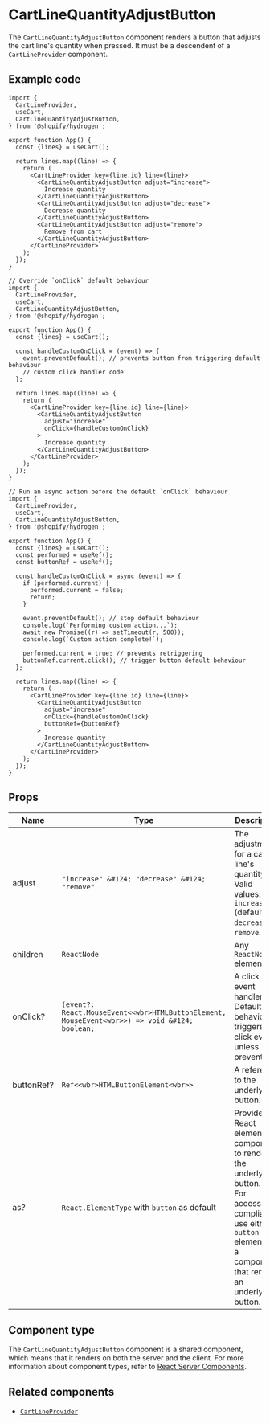 # CartLineQuantityAdjustButton


The `CartLineQuantityAdjustButton` component renders a button that adjusts the cart line's quantity when pressed.
It must be a descendent of a `CartLineProvider` component.

## Example code

```tsx
import {
  CartLineProvider,
  useCart,
  CartLineQuantityAdjustButton,
} from '@shopify/hydrogen';

export function App() {
  const {lines} = useCart();

  return lines.map((line) => {
    return (
      <CartLineProvider key={line.id} line={line}>
        <CartLineQuantityAdjustButton adjust="increase">
          Increase quantity
        </CartLineQuantityAdjustButton>
        <CartLineQuantityAdjustButton adjust="decrease">
          Decrease quantity
        </CartLineQuantityAdjustButton>
        <CartLineQuantityAdjustButton adjust="remove">
          Remove from cart
        </CartLineQuantityAdjustButton>
      </CartLineProvider>
    );
  });
}
```

```tsx
// Override `onClick` default behaviour
import {
  CartLineProvider,
  useCart,
  CartLineQuantityAdjustButton,
} from '@shopify/hydrogen';

export function App() {
  const {lines} = useCart();

  const handleCustomOnClick = (event) => {
    event.preventDefault(); // prevents button from triggering default behaviour
    // custom click handler code
  };

  return lines.map((line) => {
    return (
      <CartLineProvider key={line.id} line={line}>
        <CartLineQuantityAdjustButton
          adjust="increase"
          onClick={handleCustomOnClick}
        >
          Increase quantity
        </CartLineQuantityAdjustButton>
      </CartLineProvider>
    );
  });
}
```

```tsx
// Run an async action before the default `onClick` behaviour
import {
  CartLineProvider,
  useCart,
  CartLineQuantityAdjustButton,
} from '@shopify/hydrogen';

export function App() {
  const {lines} = useCart();
  const performed = useRef();
  const buttonRef = useRef();

  const handleCustomOnClick = async (event) => {
    if (performed.current) {
      performed.current = false;
      return;
    }

    event.preventDefault(); // stop default behaviour
    console.log(`Performing custom action...`);
    await new Promise((r) => setTimeout(r, 500));
    console.log(`Custom action complete!`);

    performed.current = true; // prevents retriggering
    buttonRef.current.click(); // trigger button default behaviour
  };

  return lines.map((line) => {
    return (
      <CartLineProvider key={line.id} line={line}>
        <CartLineQuantityAdjustButton
          adjust="increase"
          onClick={handleCustomOnClick}
          buttonRef={buttonRef}
        >
          Increase quantity
        </CartLineQuantityAdjustButton>
      </CartLineProvider>
    );
  });
}
```

## Props

| Name       | Type                                                                                                     | Description                                                                                                                                                                                      |
| ---------- | -------------------------------------------------------------------------------------------------------- | ------------------------------------------------------------------------------------------------------------------------------------------------------------------------------------------------ |
| adjust     | `"increase" &#124; "decrease" &#124; "remove"`                                                | The adjustment for a cart line's quantity. Valid values: `increase` (default), `decrease`, or `remove`.                                                                                          |
| children   | `ReactNode`                                                                                   | Any `ReactNode` elements.                                                                                                                                                                        |
| onClick?   | `(event?: React.MouseEvent<<wbr>HTMLButtonElement, MouseEvent<wbr>>) => void &#124; boolean;` | A click event handler. Default behaviour triggers the click event, unless prevented.                                                                                                             |
| buttonRef? | `Ref<<wbr>HTMLButtonElement<wbr>> `                                                           | A reference to the underlying button.                                                                                                                                                            |
| as?        | `React.ElementType` with `button` as default                                                  | Provides a React element or component to render as the underlying button. <br />For accessibility compliance, use either a `button` element or a component that renders an underlying button. |

## Component type

The `CartLineQuantityAdjustButton` component is a shared component, which means that it renders on both the server and the client. For more information about component types, refer to [React Server Components](https://shopify.dev/custom-storefronts/hydrogen/react-server-components).

## Related components

- [`CartLineProvider`](/docs/components/cart/cartlineprovider.md)
